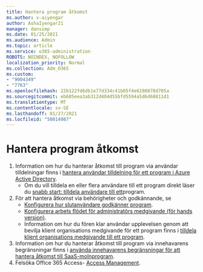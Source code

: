 ```yaml
---
title: Hantera program åtkomst
ms.author: v-aiyengar
author: AshaIyengar21
manager: dansimp
ms.date: 01/25/2021
ms.audience: Admin
ms.topic: article
ms.service: o365-administration
ROBOTS: NOINDEX, NOFOLLOW
localization_priority: Normal
ms.collection: Adm_O365
ms.custom:
- "9004349"
- "7763"
ms.openlocfilehash: 22b122fd6db1e77d334c41b05f4e6198878d705a
ms.sourcegitcommit: eb685eea3ab312d404d55bfd5594a5d6d68811d1
ms.translationtype: MT
ms.contentlocale: sv-SE
ms.lasthandoff: 01/27/2021
ms.locfileid: "50014987"
---
```

# <a name="manage-application-access"></a>Hantera program åtkomst

1. Information om hur du hanterar åtkomst till program via användar tilldelningar finns i [hantera användar tilldelning för ett program i Azure Active Directory](https://docs.microsoft.com/azure/active-directory/manage-apps/assign-user-or-group-access-portal).
    - Om du vill tilldela en eller flera användare till ett program direkt läser du [snabb start: tilldela användare till ett](https://docs.microsoft.com/azure/active-directory/manage-apps/assign-user-or-group-access-portal)program.
1. För att hantera åtkomst via behörigheter och godkännande, se
    - [Konfigurera hur slutanvändare godkänner program](https://docs.microsoft.com/azure/active-directory/manage-apps/configure-user-consent?tabs=azure-portal). 
    - [Konfigurera arbets flödet för administratörs medgivande (för hands version)](https://docs.microsoft.com/zure/active-directory/manage-apps/configure-admin-consent-workflow). 
    - Information om hur du fören klar användar upplevelsen genom att bevilja klient organisations medgivande för ett program finns i [tilldela klient organisations medgivande till ett program](https://docs.microsoft.com/azure/active-directory/manage-apps/grant-admin-consent). 
1. Information om hur du hanterar åtkomst till program via innehavarens begränsningar finns i [använda innehavarens begränsningar för att hantera åtkomst till SaaS-molnprogram](https://docs.microsoft.com/azure/active-directory/manage-apps/tenant-restrictions). 
1. Felsöka Office 365 Access- [Access Management](https://docs.microsoft.com/office365/troubleshoot/access-management/cannot-add-guest-users-in-m365-admin-center).
